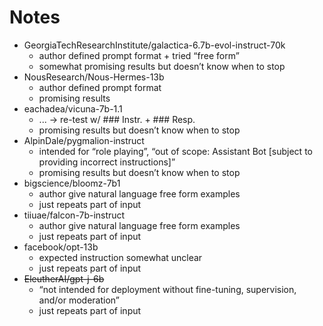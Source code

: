# Notes

* GeorgiaTechResearchInstitute/galactica-6.7b-evol-instruct-70k
    * author defined prompt format + tried “free form”
    * somewhat promising results but doesn’t know when to stop
* NousResearch/Nous-Hermes-13b
    * author defined prompt format
    * promising results
* eachadea/vicuna-7b-1.1
    * ... -> re-test w/ ### Instr. + ### Resp.
    * promising results but doesn’t know when to stop
* AlpinDale/pygmalion-instruct
    * intended for “role playing”, “out of scope: Assistant Bot [subject to providing incorrect instructions]”
    * promising results but doesn’t know when to stop
* bigscience/bloomz-7b1
    * author give natural language free form examples
    * just repeats part of input
* tiiuae/falcon-7b-instruct
    * author give natural language free form examples
    * just repeats part of input
* facebook/opt-13b
    * expected instruction somewhat unclear
    * just repeats part of input
* ~~EleutherAI/gpt-j-6b~~
    * “not intended for deployment without fine-tuning, supervision, and/or moderation”
    * just repeats part of input
